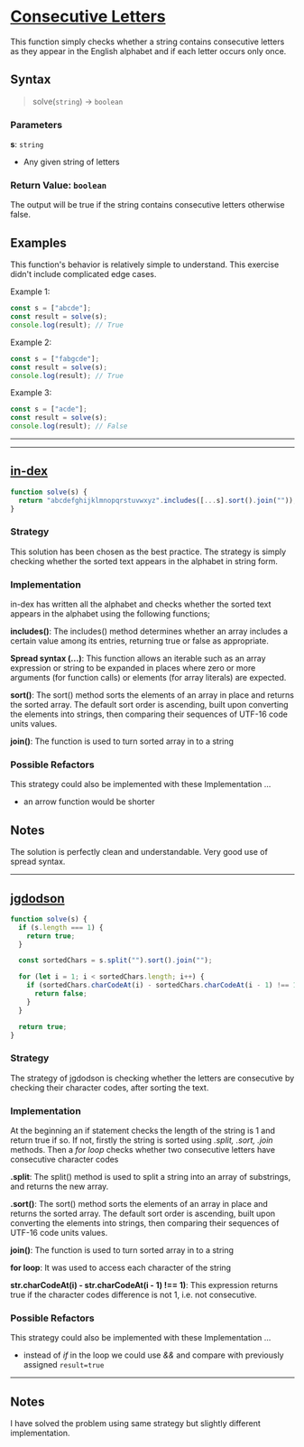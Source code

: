 # [Consecutive Letters](https://www.codewars.com/kata/5ce6728c939bf80029988b57)

This function simply checks whether a string contains consecutive letters as they appear in the English alphabet and if each letter occurs only once.

## Syntax

> solve(`string`) -> `boolean`

### Parameters

**s**: `string`

- Any given string of letters

### Return Value: `boolean`

The output will be true if the string contains consecutive letters otherwise false.

## Examples

This function's behavior is relatively simple to understand. This exercise didn't include complicated edge cases.

Example 1:

```js
const s = ["abcde"];
const result = solve(s);
console.log(result); // True
```

Example 2:

```js
const s = ["fabgcde"];
const result = solve(s);
console.log(result); // True
```

Example 3:

```js
const s = ["acde"];
const result = solve(s);
console.log(result); // False
```

---

---

## [in-dex](https://www.codewars.com/users/in-dex)

```js
function solve(s) {
  return "abcdefghijklmnopqrstuvwxyz".includes([...s].sort().join(""));
}
```

### Strategy

This solution has been chosen as the best practice. The strategy is simply checking whether the sorted text appears in the alphabet in string form.

### Implementation

in-dex has written all the alphabet and checks whether the sorted text appears in the alphabet using the following functions;

**includes()**: The includes() method determines whether an array includes a certain value among its entries, returning true or false as appropriate.

**Spread syntax (...)**: This function allows an iterable such as an array expression or string to be expanded in places where zero or more arguments (for function calls) or elements (for array literals) are expected.

**sort()**: The sort() method sorts the elements of an array in place and returns the sorted array. The default sort order is ascending, built upon converting the elements into strings, then comparing their sequences of UTF-16 code units values.

**join()**: The function is used to turn sorted array in to a string

### Possible Refactors

This strategy could also be implemented with these Implementation ...

- an arrow function would be shorter

## Notes

The solution is perfectly clean and understandable. Very good use of spread syntax.

---

## [jgdodson](https://www.codewars.com/users/jgdodson)

```js
function solve(s) {
  if (s.length === 1) {
    return true;
  }

  const sortedChars = s.split("").sort().join("");

  for (let i = 1; i < sortedChars.length; i++) {
    if (sortedChars.charCodeAt(i) - sortedChars.charCodeAt(i - 1) !== 1) {
      return false;
    }
  }

  return true;
}
```

### Strategy

The strategy of jgdodson is checking whether the letters are consecutive by checking their character codes, after sorting the text.

### Implementation

At the beginning an if statement checks the length of the string is 1 and return true if so. If not, firstly the string is sorted using _.split, .sort, .join_ methods. Then a _for loop_ checks whether two consecutive letters have consecutive character codes

**.split**: The split() method is used to split a string into an array of substrings, and returns the new array.

**.sort()**: The sort() method sorts the elements of an array in place and returns the sorted array. The default sort order is ascending, built upon converting the elements into strings, then comparing their sequences of UTF-16 code units values.

**join()**: The function is used to turn sorted array in to a string

**for loop**: It was used to access each character of the string

**str.charCodeAt(i) - str.charCodeAt(i - 1) !== 1)**: This expression returns true if the character codes difference is not 1, i.e. not consecutive.

### Possible Refactors

This strategy could also be implemented with these Implementation ...

- instead of _if_ in the loop we could use _&&_ and compare with previously assigned `result=true`

---

## Notes

I have solved the problem using same strategy but slightly different implementation.
